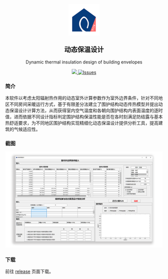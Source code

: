 <p align="center">
 <img width="100px" src="favicon.png" align="center">
 <h2 align="center">动态保温设计</h2>
 <p align="center">Dynamic thermal insulation design of building envelopes</p>
</p>
<p align="center">
  <a href="https://github.com/buildingdata/getDTID/releases">
  	<img src="https://img.shields.io/github/v/release/buildingdata/getDTID?label=version" />
  </a>
  <a href="https://github.com/buildingdata/getDTID/issues">
  	<img alt="Issues" src="https://img.shields.io/github/issues/buildingdata/getDTID?color=F48D73" />
  </a>
</p>

### 简介

本软件以考虑太阳辐射热作用的动态室外计算参数作为室外边界条件，针对不同地区不同房间采暖运行方式，基于有限差分法建立了围护结构动态传热模型并提出动态保温设计计算方法，从而获得室内空气温度和各朝向围护结构内表面温度的逐时值，进而依据不同设计指标判定围护结构保温性能是否在各时刻满足防结露与基本热舒适要求，为不同地区围护结构实现精细化动态保温设计提供分析工具，提高建筑的气候适应性。

### 截图

![截图](images/home.png)

### 下载

前往 [release](https://github.com/buildingdata/getDTID/releases) 页面下载。
